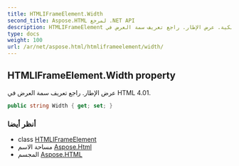 ```yaml
---
title: HTMLIFrameElement.Width
second_title: Aspose.HTML لمرجع .NET API
description: HTMLIFrameElement ملكية. عرض الإطار. راجع تعريف سمة العرض في HTML 4.01.
type: docs
weight: 100
url: /ar/net/aspose.html/htmliframeelement/width/
---
```

## HTMLIFrameElement.Width property

عرض الإطار. راجع تعريف سمة العرض في HTML 4.01.

```csharp
public string Width { get; set; }
```

### أنظر أيضا

* class [HTMLIFrameElement](../)
* مساحة الاسم [Aspose.Html](../../htmliframeelement/)
* المجسم [Aspose.HTML](../../../)


